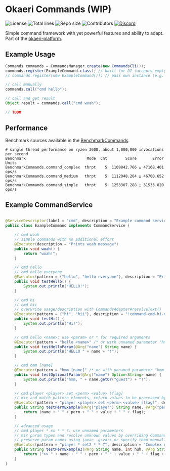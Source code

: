 # Okaeri Commands (WIP)

![License](https://img.shields.io/github/license/OkaeriPoland/okaeri-commands)
![Total lines](https://img.shields.io/tokei/lines/github/OkaeriPoland/okaeri-commands)
![Repo size](https://img.shields.io/github/repo-size/OkaeriPoland/okaeri-commands)
![Contributors](https://img.shields.io/github/contributors/OkaeriPoland/okaeri-commands)
[![Discord](https://img.shields.io/discord/589089838200913930)](https://discord.gg/hASN5eX)

Simple command framework with yet powerful features and ability to adapt. Part of the [okaeri-platform](https://github.com/OkaeriPoland/okaeri-platform).

## Example Usage

```java
Commands commands = CommandsManager.create(new CommandsCli());
commands.register(ExampleCommand.class); // built for DI (accepts empty constructor by default)
// commands.register(new ExampleCommand()); // pass own instance (e.g. with custom constructor parameters)

// call manually
commands.call("cmd hello");

// call and get result
Object result = commands.call("cmd woah");

// TODO
```

## Performance

Benchmark sources available in the [BenchmarkCommands](https://github.com/OkaeriPoland/okaeri-commands/blob/master/core-test/src/main/java/eu/okaeri/commandstest/BenchmarkCommands.java).

```console
# single thread performance on ryzen 3600, about 1,000,000 invocations per second
Benchmark                           Mode  Cnt        Score       Error  Units
BenchmarkCommands.command_complex  thrpt    5  1109842.766 ± 47168.401  ops/s
BenchmarkCommands.command_medium   thrpt    5  1112048.204 ± 46700.652  ops/s
BenchmarkCommands.command_simple   thrpt    5  1253307.288 ± 31533.820  ops/s
```

## Example CommandService

```java

@ServiceDescriptor(label = "cmd", description = "Example command service")
public class ExampleCommand implements CommandService {

    // cmd woah
    // simple commands with no additional effort
    @Executor(description = "Prints woah message")
    public void woah() {
        return "woah!";
    }

    // cmd hello
    // cmd hello everyone
    @Executor(pattern = {"hello", "hello everyone"}, description = "Prints hello message")
    public void testHello() {
        System.out.println("HELLO!");
    }

    // cmd hi
    // cmd hii
    // overwrite usage/description with CommandsAdapter#resolveText()
    @Executor(pattern = {"hi", "hii"}, description = "!command-cmd-hi-description", usage = "!command-cmd-hi-usage")
    public void testHi() {
        System.out.println("Hi!");
    }

    // cmd hello <name>: use <param> or * for required arguments
    @Executor(pattern = "hello <name>" /* or with unnamed parameter "hmm *" */, description = "Prints hello message with name")
    public void testHelloParam(@Arg("name") String name) {
        System.out.println("HELLO " + name + "!");
    }

    // cmd hmm [name]
    @Executor(pattern = "hmm [name]" /* or with unnamed parameter "hmm ?" */, description = "Prints hmm message with optional name")
    public void testOptionalParam(@Arg("name") Option<String> name) {
        System.out.println("hmm, " + name.getOr("guest") + "!");
    }

    // cmd player <player> set <perm> <value> [flag]
    // mix and match pattern elements, return values to be processed by adapter
    @Executor(pattern = "player <player> set <perm> <value> [flag]", description = "Complex command test")
    public String testPermExample(@Arg("player") String name, @Arg("perm") String perm, @Arg("value") String value, @Arg("flag") Option<String> flag) {
        return (name + " " + perm + " " + value + " " + flag);
    }

    // advanced usage
    // cmd player * xx * * ?: use unnamed parameters
    // mix param types and resolve unknown values by overriding CommandsAdapter#resolveMissingArgument (e.g. DI)
    // preserve param names using javac -g:vars or specify them manually @Arg("name")
    @Executor(pattern = "player * set2 * * ?", description = "Complex command test")
    public String testPermExample3(@Arg String name, int huh, @Arg String perm, @RawArgs String[] args, @Arg String value, String randomElement, @Arg Option<String> flag) {
        return (">> " + name + " " + perm + " " + value + " " + flag + "\n" + Arrays.toString(args));
    }
}
```
